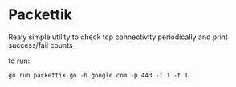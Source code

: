 Packettik
=========
Realy simple utility to check tcp connectivity periodically and print success/fail counts

to run:
```
go run packettik.go -h google.com -p 443 -i 1 -t 1
``` 